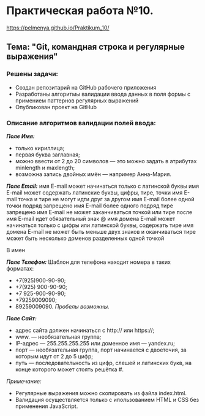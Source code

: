 # Практическая работа №10. 
https://pelmenya.github.io/Praktikum_10/
##  Тема: "Git, командная строка и регулярные выражения"
### Решены задачи:
* Создан репозитарий на GitHub рабочего приложения
* Разработаны алгоритмы валидации ввода данных в поля формы с примением паттернов регулярных выражений
* Опубликован проект на GitHub

### Описание алгоритмов валидации полей ввода:
**_Поле Имя:_**
* только кириллица;
* первая буква заглавная;
* можно ввести от 2 до 20 символов — это можно задать в атрибутах minlength и maxlength;
* возможна запись двойных имён — например Анна-Мария.

**_Поле Email:_**
имя E-mail может начинаться только с латинской буквы
имя E-mail может содержать латинские буквы, цифры, тире, точки
имя E-mail точка и тире не могут идти друг за другом
имя E-mail более одной точки подряд запрещено
имя E-mail более одного подряд тире запрещено
имя E-mail не может заканчиваться точкой или тире
после имя E-mail  идет обязательный знак @
имя домена E-mail может начинаться только с цифры или латинской буквы, содержать тире
имя домена E-mail не может быть меньше двух знаков и оканчиваться тире
может быть несколько доменов разделенных одной точкой



В имен

**_Поле Телефон:_**
Шаблон для телефона находит номера в таких форматах:
* +7(925)900-90-90;
* +7(925) 900-90-90;
* +7 925-900-90-90;
* +79259009090;
* 89259009090.
_Пробелы возможны._

**_Поле Сайт:_**
* адрес сайта должен начинаться с http:// или https://;
* www. — необязательная группа;
* IP-адрес — 255.255.255.255 или доменное имя — yandex.ru;
* порт — необязательная группа, порт начинается с двоеточия, за которым идут от 2 до 5 цифр;
* путь — последовательность из цифр, слешей и латинских букв, на конце которого может стоять решётка #.

_Примечание:_
* Регулярные выражения можно скопировать из файла index.html.
* Валидация осуществляется только с ипользованием HTML и CSS без применения JavaScript.
